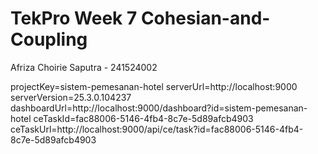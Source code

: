 # TekPro Week 7 Cohesian-and-Coupling

Afriza Choirie Saputra - 241524002

projectKey=sistem-pemesanan-hotel
serverUrl=http://localhost:9000
serverVersion=25.3.0.104237
dashboardUrl=http://localhost:9000/dashboard?id=sistem-pemesanan-hotel
ceTaskId=fac88006-5146-4fb4-8c7e-5d89afcb4903
ceTaskUrl=http://localhost:9000/api/ce/task?id=fac88006-5146-4fb4-8c7e-5d89afcb4903
